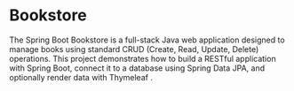 # Bookstore
The Spring Boot Bookstore is a full-stack Java web application designed to manage books using standard CRUD (Create, Read, Update, Delete) operations. This project demonstrates how to build a RESTful application with Spring Boot, connect it to a database using Spring Data JPA, and optionally render data with Thymeleaf .

